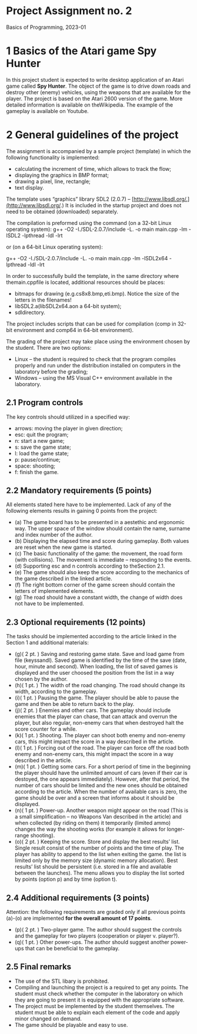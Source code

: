 # Project Assignment no. 2

Basics of Programming, 2023-01

# 1 Basics of the Atari game Spy Hunter

In this project student is expected to write desktop application of an Atari game called **Spy Hunter**. The
object of the game is to drive down roads and destroy other (enemy) vehicles, using the weapons that are
available for the player. The project is based on the Atari 2600 version of the game. More detailed information
is available on theWikipedia. The example of the gameplay is available on Youtube.

# 2 General guidelines of the project

The assignment is accompanied by a sample project (template) in which the following functionality is implemented:

- calculating the increment of time, which allows to track the flow;
- displaying the graphics in BMP format;
- drawing a pixel, line, rectangle;
- text display.

The template uses “graphics” library SDL2 (2.0.7) – [http://www.libsdl.org/.](http://www.libsdl.org/.) It is included in the startup project
and does not need to be obtained (downloaded) separately.

The compilation is preformed using the command (on a 32-bit Linux operating system):
g++ -O2 -I./SDL-2.0.7/include -L. -o main main.cpp -lm -lSDL2 -lpthread -ldl -lrt

or (on a 64-bit Linux operating system):

g++ -O2 -I./SDL-2.0.7/include -L. -o main main.cpp -lm -lSDL2x64 -lpthread -ldl -lrt

In order to successfully build the template, in the same directory where themain.cppfile is located, additional
resources should be places:

- bitmaps for drawing (e.g.cs8x8.bmp,eti.bmp). Notice the size of the letters in the filenames!
- libSDL2.a(libSDL2x64.aon a 64-bit system);
- sdldirectory.

The project includes scripts that can be used for compilation (comp in 32-bit environment and comp64 in
64-bit environment).

The grading of the project may take place using the environment chosen by the student. There are two
options:

- Linux – the student is required to check that the program compiles properly and run under the
  distribution installed on computers in the laboratory before the grading;
- Windows – using the MS Visual C++ environment available in the laboratory.

## 2.1 Program controls

The key controls should utilized in a specified way:

- arrows: moving the player in given direction;
- esc: quit the program;
- n: start a new game;
- s: save the game state;
- l: load the game state;
- p: pause/continue;
- space: shooting;
- f: finish the game.

## 2.2 Mandatory requirements (5 points)

All elements stated here have to be implemented. Lack of any of the following elements results in gaining 0
points from the project:

- (a) The game board has to be presented in a aestethic and ergonomic way. The upper space of the window
should contain the name, surname and index number of the author.
- (b) Displaying the elapsed time and score during gameplay. Both values are reset when the new game is
started.
- (c) The basic functionality of the game: the movement, the road form (with collisions). The movement is
immediate – responding to the events.
- (d) Supporting esc and n controls according to theSection 2.1.
- (e) The game should also keep the score according to the mechanics of the game described in the linked
article.
- (f) The right bottom corner of the game screen should contain the letters of implemented elements.
- (g) The road should have a constant width, the change of width does not have to be implemented.

## 2.3 Optional requirements (12 points)

The tasks should be implemented according to the article linked in the Section 1 and additional materials:

- (g)( 2 pt. ) Saving and restoring game state. Save and load game from file (keyssandl). Saved game
is identified by the time of the save (date, hour, minute and second). When loading, the list of saved
games is displayed and the user choosed the position from the list in a way chosen by the author.
- (h)( 1 pt. ) The width of the road changing. The road should change its width, according to the gameplay.
- (i)( 1 pt. ) Pausing the game. The player should be able to pause the game and then be able to return back
to the play.
- (j)( 2 pt. ) Enemies and other cars. The gameplay should include enemies that the player can chase, that
can attack and overrun the player, but also regular, non-enemy cars that when destroyed halt the score
counter for a while.
- (k)( 1 pt. ) Shooting. The player can shoot both enemy and non-enemy cars, this might impact the score in
a way described in the article.
- (l)( 1 pt. ) Forcing out of the road. The player can force off the road both enemy and non-enemy cars, this
might impact the score in a way described in the article.
- (m)( 1 pt. ) Getting some cars. For a short period of time in the beginning the player should have the unlimited
amount of cars (even if their car is destoyed, the one appears immediately). However, after that period,
the number of cars should be limited and the new ones should be obtained according to the article.
When the number of available cars is zero, the game should be over and a screen that informs about
it should be displayed.
- (n)( 1 pt. ) Power-up. Another weapon might appear on the road (This is a small simplification – no Weapons Van
   described in the article) and when collected (by riding on them) it temporarily (limited ammo)
changes the way the shooting works (for example it allows for longer-range shooting).
- (o)( 2 pt. ) Keeping the score. Store and display the best results’ list. Single result consist of the number of
points and the time of play. The player has ability to append to the list when exiting the game. the list
is limited only by the memory size (dynamic memory allocation). Best results’ list should be persistent
(i.e. stored in a file and available between the launches). The menu allows you to display the list sorted
by points (option p) and by time (option t).

## 2.4 Additional requirements (3 points)

Attention: the following requirements are graded only if all previous points (a)-(o) are implemented **for the
overall amount of 17 points**.

- (p)( 2 pt. ) Two-player game. The author should suggest the controls and the gameplay for two players
(cooperation or player v. player?).
- (q)( 1 pt. ) Other power-ups. The author should suggest another power-ups that can be beneficial to the
gameplay.

## 2.5 Final remarks

- The use of the STL libary is prohibited.
- Compiling and launching the project is a required to get any points. The student must check whether
    the computer in the laboratory on which they are going to present it is equipped with the appropriate
    software.
- The project must be implemented by the student themselves. The student must be able to explain each
    element of the code and apply minor changed on demand.
- The game should be playable and easy to use.


